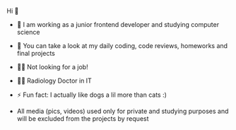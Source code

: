 Hi 👋

- 🔭 I am working as a junior frontend developer and studying computer science
- 🌱 You can take a look at my daily coding, code reviews, homeworks and final projects 
- 👩‍💻 Not looking for a job!
- 👩‍⚕️ Radiology Doctor in IT
- ⚡ Fun fact: I actually like dogs a lil more than cats :)

- All media (pics, videos) used only for private and studying purposes and will be excluded from the projects by request
